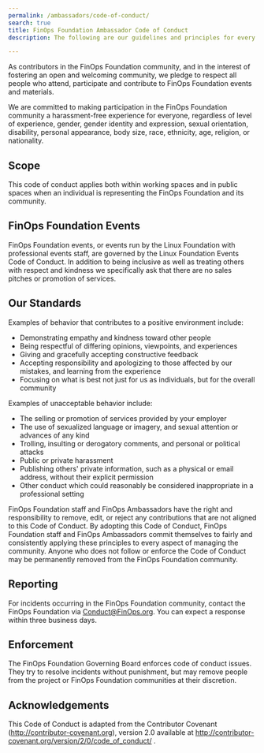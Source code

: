 ```yaml
---
permalink: /ambassadors/code-of-conduct/
search: true
title: FinOps Foundation Ambassador Code of Conduct
description: The following are our guidelines and principles for every chosen FinOps Foundation Ambassador to follow. We put these in place to ensure our ambassadors represent our community well and help members get the most of out their FinOps Foundation experience.

---
```


As contributors in the FinOps Foundation community, and in the interest of fostering an open and welcoming community, we pledge to respect all people who attend, participate and contribute to FinOps Foundation events and materials.

We are committed to making participation in the FinOps Foundation community a harassment-free experience for everyone, regardless of level of experience, gender, gender identity and expression, sexual orientation, disability, personal appearance, body size, race, ethnicity, age, religion, or nationality.

## Scope

This code of conduct applies both within working spaces and in public spaces when an individual is representing the FinOps Foundation and its community.

## FinOps Foundation Events
FinOps Foundation events, or events run by the Linux Foundation with professional events staff, are governed by the Linux Foundation Events Code of Conduct. In addition to being inclusive as well as treating others with respect and kindness we specifically ask that there are no sales pitches or promotion of services.

## Our Standards
Examples of behavior that contributes to a positive environment include:
* Demonstrating empathy and kindness toward other people
* Being respectful of differing opinions, viewpoints, and experiences
* Giving and gracefully accepting constructive feedback
* Accepting responsibility and apologizing to those affected by our mistakes, and learning from the experience
* Focusing on what is best not just for us as individuals, but for the overall community

Examples of unacceptable behavior include:
* The selling or promotion of services provided by your employer
* The use of sexualized language or imagery, and sexual attention or advances of any kind
* Trolling, insulting or derogatory comments, and personal or political attacks
* Public or private harassment
* Publishing others' private information, such as a physical or email address, without their explicit permission
* Other conduct which could reasonably be considered inappropriate in a professional setting

FinOps Foundation staff and FinOps Ambassadors have the right and responsibility to remove, edit, or reject any contributions that are not aligned to this Code of Conduct. By adopting this Code of Conduct, FinOps Foundation staff and FinOps Ambassadors commit themselves to fairly and consistently applying these principles to every aspect of managing the community. Anyone who does not follow or enforce the Code of Conduct may be permanently removed from the FinOps Foundation community.

## Reporting
For incidents occurring in the FinOps Foundation community, contact the FinOps Foundation via Conduct@FinOps.org. You can expect a response within three business days.

## Enforcement
The FinOps Foundation Governing Board enforces code of conduct issues. They try to resolve incidents without punishment, but may remove people from the project or FinOps Foundation communities at their discretion.

## Acknowledgements
This Code of Conduct is adapted from the Contributor Covenant (http://contributor-covenant.org), version 2.0 available at http://contributor-covenant.org/version/2/0/code_of_conduct/ .

